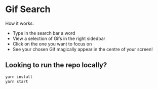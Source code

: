 # Gif Search

How it works:

- Type in the search bar a word
- View a selection of Gifs in the right sidedbar
- Click on the one you want to focus on
- See your chosen Gif magically appear in the centre of your screen!

## Looking to run the repo locally?

```bash
yarn install
yarn start
```
